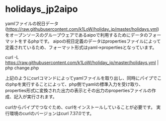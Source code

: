 # holidays_jp2aipo

yamlファイルの祝日データ(https://raw.githubusercontent.com/k1LoW/holiday_jp/master/holidays.yml)
をオープンソースのグループウェアであるaipoで利用するためにデータのフォーマットをするphpです。
aipoの祝日定義のデータはpropertiesファイルによって定義されているため、フォーマット形式はyaml→propertiesとなっています。

curl -L https://raw.githubusercontent.com/k1LoW/holiday_jp/master/holidays.yml | php change.php

上記のようにcurlコマンドによってyamlファイルを取り出し、同時にパイプでこのphpを実行することによって、php側でyamlの標準入力を受け取り、properties形式に変換された出力の表示とその出力のpropertiesファイルの作成、記入が実行されます。

curlからパイプでつなぐため、curlをインストールしていることが必要です。
実行環境のcurlのバージョンはcurl 7.37.0です。

